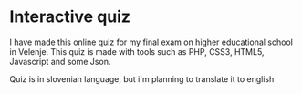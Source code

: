 # Interactive quiz

I have made this online quiz for my final exam on higher educational school in Velenje. This quiz is made with tools such as PHP, CSS3, HTML5, Javascript and some Json. 

Quiz is in slovenian language, but i'm planning to translate it to english
